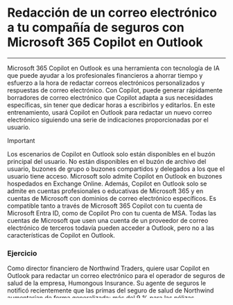 # Redacción de un correo electrónico a tu compañía de seguros con Microsoft 365 Copilot en Outlook
---
Microsoft 365 Copilot en Outlook es una herramienta con tecnología de IA que puede ayudar a los profesionales financieros a ahorrar tiempo y esfuerzo a la hora de redactar correos electrónicos personalizados y respuestas de correo electrónico. Con Copilot, puede generar rápidamente borradores de correo electrónico que Copilot adapta a sus necesidades específicas, sin tener que dedicar horas a escribirlos y editarlos. En este entrenamiento, usará Copilot en Outlook para redactar un nuevo correo electrónico siguiendo una serie de indicaciones proporcionadas por el usuario.

> [!IMPORTANT]
>  Los escenarios de Copilot en Outlook solo están disponibles en el buzón principal del usuario. No están disponibles en el buzón de archivo del usuario, buzones de grupo o buzones compartidos y delegados a los que el usuario tiene acceso. Microsoft solo admite Copilot en Outlook en buzones hospedados en Exchange Online. Además, Copilot en Outlook solo se admite en cuentas profesionales o educativas de Microsoft 365 y en cuentas de Microsoft con dominios de correo electrónico específicos. Es compatible tanto a través de Microsoft 365 Copilot con tu cuenta de Microsoft Entra ID, como de Copilot Pro con tu cuenta de MSA. Todas las cuentas de Microsoft que usen una cuenta de un proveedor de correo electrónico de terceros todavía pueden acceder a Outlook, pero no a las características de Copilot en Outlook.

### Ejercicio

Como director financiero de Northwind Traders, quiere usar Copilot en Outlook para redactar un correo electrónico para el operador de seguros de salud de la empresa, Humongous Insurance. Su agente de seguros le notificó recientemente que las primas del seguro de salud de Northwind aumentarían de forma generalizada: más del 9 % para las pólizas individuales y más del 15 % para las familiares. Esta tasa de aumento es considerablemente mayor que los promedios del sector.

Este correo electrónico tiene dos objetivos:

- Expresar su preocupación por el nivel de los aumentos.
- Solicitar una reunión con el equipo del operador de seguros para tratar el asunto y explorar opciones alternativas.

Realice los siguientes pasos para crear este correo electrónico:

1. En la página principal de **Microsoft 365**, seleccione el icono de **Outlook** si aparece en el panel de navegación. De lo contrario, seleccione **Aplicaciones** en el panel de navegación y, después, en la página **Aplicaciones**, seleccione **Outlook**. 
1. En **Outlook**, abra un **Nuevo** correo electrónico.
1. En la pestaña de **Mensaje** que se abre, seleccione **Copilot** en la cinta de opciones. En el menú desplegable que aparece, seleccione **Borrador**.
1. En el cuerpo del mensaje, aparece una ventana de **Copilot**. El campo de indicación contiene el siguiente mensaje: **¿Qué quiere que diga este correo electrónico?** Debajo del campo del mensaje **¿Qué quiere que diga este correo electrónico?** hay una lista de **Mensajes sugeridos**. Estos mensajes se aplican a varios tipos de correo electrónico entre los que puede seleccionar. En lugar de usar uno de estos tipos de mensajes sugeridos, decide escribir el siguiente mensaje en el campo **¿Qué quiere que diga este correo electrónico?**: **Soy el director financiero de Northwind Traders. Redacta un correo electrónico para nuestro operador de seguros, Humongous Insurance, en el que se exprese mi preocupación por el nivel de aumentos de las primas de seguros de salud de nuestra empresa para el próximo año. Solicita una reunión con el equipo del operador de seguros para tratar los aumentos propuestos y explorar opciones alternativas.**
1. Seleccione el botón **Generar** que aparece en el campo de indicaciones.
1. Desplácese por el borrador para revisarlo. Debajo del mensaje, Copilot muestra un menú que le permite **Reemplazar**, **Insertar debajo**, **Descartar** o **Modificar** el contenido de varias maneras. En este momento, está satisfecho con el mensaje, pero quiere ver cómo cambiaría al usar un tono y una longitud diferentes. Desplácese hasta la parte inferior del menú y seleccione **Cambiar tono**. En el menú que aparece, seleccione **Directo**. Al hacerlo, Copilot genera un nuevo borrador del correo electrónico con un tono más directo.
1. Revise el borrador revisado. En la parte inferior de la ventana de borradores, observe cómo Copilot indica que este borrador es “**2 de 2**”. Este mensaje significa que está viendo el segundo de dos borradores de Copilot. Puede seleccionar la flecha de retroceso (<) para volver al borrador anterior de Copilot, que en este caso es el primer borrador, que tiene un tono **formal** y una longitud **larga**. Si genera varios borradores de Copilot, como hace en este ejercicio, puede usar estas flechas para moverse entre los borradores para encontrar uno que le guste. Si encuentra un borrador que quiere, puede mantenerlo o aplicar otro cambio de opción a ese borrador específico.
1. Asegúrese de que está en el borrador **2 de 2**. Observe el saludo y el cierre complementario, así como el tono general del mensaje de este borrador Directo. Aunque quiere ir directamente al grano, siente que el tono **directo** es demasiado impersonal, por lo que quiere generar un nuevo borrador con un tono diferente. Esta vez, cambie el tono a **Informal**. Observe el cambio de tono a lo largo del borrador de un tono directo a un tono informal. 
1. Ahora debería tener tres borradores. El borrador 1 debe tener el tono formal predeterminado, el borrador 2 debe tener un tono directo y el borrador 3 un tono informal. Revise el nuevo borrador. En este punto, se da cuenta de que no le gusta el tono **Directo**, pero no puede decidir si prefiere el tono **Formal** o **Casual**.
1. Si no recuerda cómo continuaban los dos mensajes después de los saludos, siga las instrucciones anteriores para seleccionar la flecha de retroceso para volver al primer borrador, que tenía un tono **formal**. Si no sabe qué borrador prefiere, use las flechas para avanzar y retroceder con el fin de comparar el primer borrador (formal) y el tercero (casual). Continúe con el siguiente paso una vez que decida qué borrador desea utilizar, pero no seleccione la opción **Mantener** todavía.
1. En este momento, el borrador preferido debería aparecer en la ventana de Copilot. En este borrador, no cree que el correo electrónico deba ser más corto, pero tiene curiosidad por el aspecto que tendría una versión más larga. En el menú, seleccione **Hacerlo más largo**.
1. Observe cómo Copilot genera un cuarto borrador (4 de 4) basado en el borrador seleccionado, aunque esta vez creó una versión más larga. Después de revisar este borrador más reciente, cree que esta versión es la que desea usar. Sin embargo, más allá de los cambios en el tono y la longitud que has realizado previamente, le llama la atención que el mensaje de correo electrónico parezca un poco escaso. Observa que no proporciona información detallada sobre los aumentos de la tasa, o al menos no están desglosados por planes individuales y familiares. En el campo de consulta situado en la parte superior del menú, introduzca la siguiente consulta: **Compara el nivel de aumentos de la prima que se propone para Northwind Traders en comparación con los aumentos de la prima en todo el sector. Nuestras primas de pólizas individuales aumentaron más del 9 %, y las pólizas familiares aumentaron más del 15 %. Menciona que nuestros aumentos superan con creces los promedios del sector del 6 % y el 10 %, respectivamente**.
1. Desplácese por el borrador actualizado para revisar los cambios. Este borrador pinta mejor. Sin embargo, decide agregar una última nota sobre un posible cambio a planes con una franquicia elevada o con primas bajas. Escriba lo siguiente: **Menciona que deberíamos tratar el cambio a pólizas con una franquicia elevada o con primas bajas**.
1. Después de revisar esta última iteración, está satisfecho con el borrador, así que seleccione la opción **Mantenerlo** del menú.
1. Observe cómo aparece el archivo en el cuerpo del correo electrónico. En un escenario real, enviaría el correo electrónico tal como está o realizaría cambios finales de forma manual. Una vez que mantiene un borrador de Copilot, debe realizar manualmente cualquier cambio adicional. No puede volver al modo de borrador de Copilot con ese mensaje. Sin embargo, ahora que ha convertido el borrador de Copilot en un correo electrónico real, quiere ver qué característica de coaching de Copilot tiene que ver. La característica Formación revisa los correos electrónicos que escribe manualmente y, a continuación, sugiere mejoras que puede realizar. De hecho, puede aplicar automáticamente las mejoras que sugiere si lo autoriza a hacerlo. En este ejercicio, va a hacer que Copilot revise el correo electrónico que acaba de crear para ver qué sugerencias ofrecería para mejorarse. Puesto que Copilot creó el correo electrónico, podría pensar que no habría espacio para mejorar. Vamos a verlo.
1. En la cinta de opciones de Outlook, seleccione el botón Copilot al final de la cinta de opciones. Al principio de este ejercicio, seleccionó la opción **Borrador**. Esta vez, seleccione **Coaching**.
1. Revise las sugerencias generadas por Copilot. Tenga en cuenta que Copilot puede ser crítico en función del tono y la mensajería que envió en las indicaciones anteriores. Por ejemplo, si seleccionó un tono casual, Copilot puede sugerir cambiar algunos de los verbos casuales a un tono más formal. Puede aplicar manualmente sugerencias seleccionadas o puede hacer que Copilot aplique automáticamente todas las sugerencias. En este caso, seleccione **Aplicar todas las sugerencias** en el menú. 
1. Tenga en cuenta lo que sucede. Copilot abre otra ventana de borrador en la que aplica las sugerencias. Si se desplaza hacia arriba en el cuerpo del mensaje, tenga en cuenta el correo electrónico original que guardó de las versiones originales del borrador. A continuación se muestra una ventana de borrador en la que se aplican todas las sugerencias de entrenamiento. La aplicación de las sugerencias en modo borrador le permite realizar más cambios si desea realizar la versión de borrador sin afectar al mensaje de correo electrónico real. En este caso, está satisfecho con las sugerencias de entrenamiento que ha aplicado Copilot, por lo que seleccione **Reemplazar** en el menú.
1. Observe cómo el borrador de la versión que incluía las sugerencias de entrenamiento reemplazó a la versión original.  
1. Vamos a probar la característica de entrenamiento una vez más. En la cinta **Outlook**, seleccione el botón **Copilot** y, a continuación, seleccione **Entrenamiento** en el menú desplegable que aparece.
1. Tenga en cuenta las sugerencias que genera Copilot. ¿Cuáles son diferentes de las sugerencias que ha hecho anteriormente? En nuestras pruebas, las iteraciones posteriores de Coaching provocaron que Copilot sugerira cambios en frases completas, mientras que en el primer ejercicio de Coaching, hizo sugerencias más pequeñas para palabras o frases seleccionadas. Continúe y seleccione **Aplicar todas las sugerencias**, que aplica las sugerencias a la versión de borrador. A continuación, seleccione **Reemplazar** para reemplazar la versión anterior del correo electrónico por esta versión actualizada. 
1. Puedes repetir estos pasos de Coaching tantas veces como quiera, hasta llegar al punto en el que esté satisfecho con el correo electrónico. Por curiosidad, durante nuestras pruebas, repetimos estos pasos de Coaching cinco veces. Puesto que Copilot creó el correo electrónico y luego aplicamos cinco conjuntos diferentes de sugerencias de entrenamiento, teníamos curiosidad si nos iba a decir en algún momento que el correo electrónico era perfecto y no había nada que mejorar. Sin embargo, incluso después de cinco iteraciones de Coaching, seguía aportando más sugerencias. 
1. Puesto que no tiene previsto enviar este correo electrónico, seleccione el icono de papelera (**Descartar**) en la esquina superior derecha de la pantalla de correo electrónico y confirme que desea descartar el mensaje.
